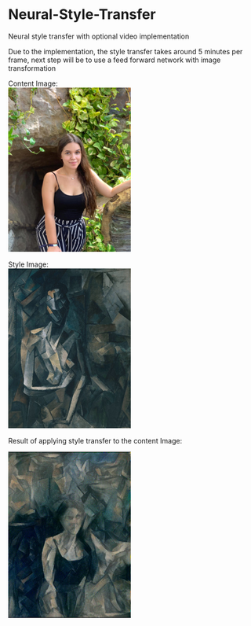 # Neural-Style-Transfer
Neural style transfer with optional video implementation

Due to the implementation, the style transfer takes around 5 minutes per frame, next step will be to use
a feed forward network with image transformation 


Content Image:
<br>
<img src="https://github.com/devandrepascoa/Neural-Style-Transfer/blob/master/docs/content.jpeg" width="250">



Style Image:
<br>
<img src="https://github.com/devandrepascoa/Neural-Style-Transfer/blob/master/docs/style.jpeg" width="250">


Result of applying style transfer to the content Image:

<img src="https://github.com/devandrepascoa/Neural-Style-Transfer/blob/master/docs/result.jpeg" width="250">




